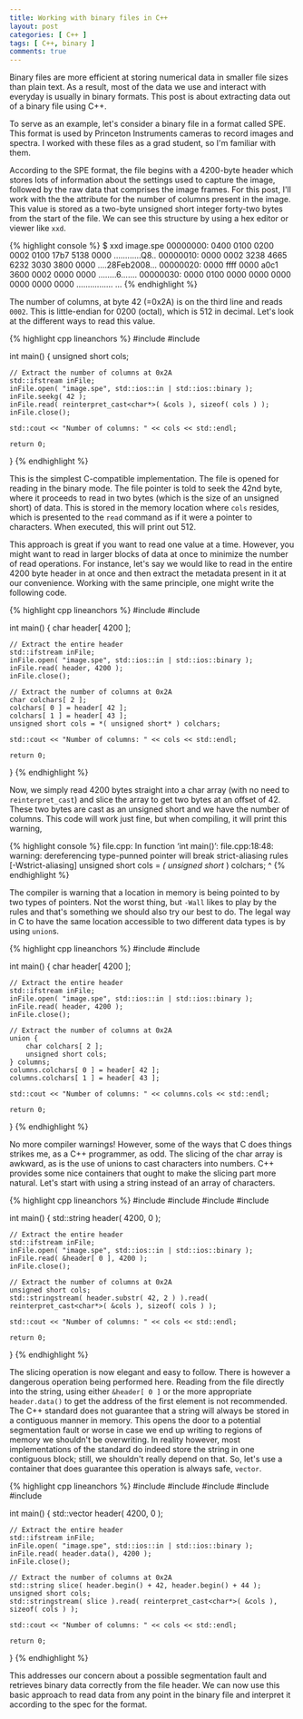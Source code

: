 ```yaml
---
title: Working with binary files in C++
layout: post
categories: [ C++ ]
tags: [ C++, binary ]
comments: true
---
```


Binary files are more efficient at storing numerical data in smaller file sizes than plain text.
As a result, most of the data we use and interact with everyday is usually in binary formats.
This post is about extracting data out of a binary file using C++.

To serve as an example, let's consider a binary file in a format called SPE.
This format is used by Princeton Instruments cameras to record images and spectra.
I worked with these files as a grad student, so I'm familiar with them.

According to the SPE format, the file begins with a 4200-byte header which stores lots of information about the settings used to capture the image, followed by the raw data that comprises the image frames.
For this post, I'll work with the the attribute for the number of columns present in the image.
This value is stored as a two-byte unsigned short integer forty-two bytes from the start of the file.
We can see this structure by using a hex editor or viewer like `xxd`.

{% highlight console %}
$ xxd image.spe
00000000: 0400 0100 0200 0002 0100 17b7 5138 0000  ............Q8..
00000010: 0000 0002 3238 4665 6232 3030 3800 0000  ....28Feb2008...
00000020: 0000 ffff 0000 a0c1 3600 0002 0000 0000  ........6.......
00000030: 0000 0100 0000 0000 0000 0000 0000 0000  ................
...
{% endhighlight %}

The number of columns, at byte 42 (=0x2A) is on the third line and reads `0002`.
This is little-endian for 0200 (octal), which is 512 in decimal.
Let's look at the different ways to read this value.

{% highlight cpp lineanchors %}
#include <fstream>
#include <iostream>

int main()
{
    unsigned short cols;

    // Extract the number of columns at 0x2A
    std::ifstream inFile;
    inFile.open( "image.spe", std::ios::in | std::ios::binary );
    inFile.seekg( 42 );
    inFile.read( reinterpret_cast<char*>( &cols ), sizeof( cols ) );
    inFile.close();

    std::cout << "Number of columns: " << cols << std::endl;

    return 0;
}
{% endhighlight %}

This is the simplest C-compatible implementation.
The file is opened for reading in the binary mode.
The file pointer is told to seek the 42nd byte, where it proceeds to read in two bytes (which is the size of an unsigned short) of data.
This is stored in the memory location where `cols` resides, which is presented to the `read` command as if it were a pointer to characters.
When executed, this will print out 512.

This approach is great if you want to read one value at a time.
However, you might want to read in larger blocks of data at once to minimize the number of read operations.
For instance, let's say we would like to read in the entire 4200 byte header in at once and then extract the metadata present in it at our convenience.
Working with the same principle, one might write the following code.

{% highlight cpp lineanchors %}
#include <fstream>
#include <iostream>

int main()
{
    char header[ 4200 ];

    // Extract the entire header
    std::ifstream inFile;
    inFile.open( "image.spe", std::ios::in | std::ios::binary );
    inFile.read( header, 4200 );
    inFile.close();

    // Extract the number of columns at 0x2A
    char colchars[ 2 ];
    colchars[ 0 ] = header[ 42 ];
    colchars[ 1 ] = header[ 43 ];
    unsigned short cols = *( unsigned short* ) colchars;

    std::cout << "Number of columns: " << cols << std::endl;

    return 0;
}
{% endhighlight %}

Now, we simply read 4200 bytes straight into a char array (with no need to `reinterpret_cast`) and slice the array to get two bytes at an offset of 42.
These two bytes are cast as an unsigned short and we have the number of columns.
This code will work just fine, but when compiling, it will print this warning,

{% highlight console %}
file.cpp: In function ‘int main()’:
file.cpp:18:48: warning: dereferencing type-punned pointer will break strict-aliasing rules [-Wstrict-aliasing]
     unsigned short cols = *( unsigned short* ) colchars;
                                                ^
{% endhighlight %}

The compiler is warning that a location in memory is being pointed to by two types of pointers.
Not the worst thing, but `-Wall` likes to play by the rules and that's something we should also try our best to do.
The legal way in C to have the same location accessible to two different data types is by using `union`s.

{% highlight cpp lineanchors %}
#include <fstream>
#include <iostream>

int main()
{
    char header[ 4200 ];

    // Extract the entire header
    std::ifstream inFile;
    inFile.open( "image.spe", std::ios::in | std::ios::binary );
    inFile.read( header, 4200 );
    inFile.close();

    // Extract the number of columns at 0x2A
    union {
        char colchars[ 2 ];
        unsigned short cols;
    } columns;
    columns.colchars[ 0 ] = header[ 42 ];
    columns.colchars[ 1 ] = header[ 43 ];

    std::cout << "Number of columns: " << columns.cols << std::endl;

    return 0;
}
{% endhighlight %}

No more compiler warnings!
However, some of the ways that C does things strikes me, as a C++ programmer, as odd.
The slicing of the char array is awkward, as is the use of unions to cast characters into numbers.
C++ provides some nice containers that ought to make the slicing part more natural.
Let's start with using a string instead of an array of characters.

{% highlight cpp lineanchors %}
#include <fstream>
#include <iostream>
#include <string>
#include <sstream>

int main()
{
    std::string header( 4200, 0 );

    // Extract the entire header
    std::ifstream inFile;
    inFile.open( "image.spe", std::ios::in | std::ios::binary );
    inFile.read( &header[ 0 ], 4200 );
    inFile.close();

    // Extract the number of columns at 0x2A
    unsigned short cols;
    std::stringstream( header.substr( 42, 2 ) ).read( reinterpret_cast<char*>( &cols ), sizeof( cols ) );

    std::cout << "Number of columns: " << cols << std::endl;

    return 0;
}
{% endhighlight %}

The slicing operation is now elegant and easy to follow.
There is however a dangerous operation being performed here.
Reading from the file directly into the string, using either `&header[ 0 ]` or the more appropriate `header.data()` to get the address of the first element is not recommended.
The C++ standard does not guarantee that a string will always be stored in a contiguous manner in memory.
This opens the door to a potential segmentation fault or worse in case we end up writing to regions of memory we shouldn't be overwriting.
In reality however, most implementations of the standard do indeed store the string in one contiguous block; still, we shouldn't really depend on that.
So, let's use a container that does guarantee this operation is always safe, `vector`.

{% highlight cpp lineanchors %}
#include <fstream>
#include <iostream>
#include <vector>
#include <string>
#include <sstream>

int main()
{
    std::vector<char> header( 4200, 0 );

    // Extract the entire header
    std::ifstream inFile;
    inFile.open( "image.spe", std::ios::in | std::ios::binary );
    inFile.read( header.data(), 4200 );
    inFile.close();

    // Extract the number of columns at 0x2A
    std::string slice( header.begin() + 42, header.begin() + 44 );
    unsigned short cols;
    std::stringstream( slice ).read( reinterpret_cast<char*>( &cols ), sizeof( cols ) );

    std::cout << "Number of columns: " << cols << std::endl;

    return 0;
}
{% endhighlight %}

This addresses our concern about a possible segmentation fault and retrieves binary data correctly from the file header.
We can now use this basic approach to read data from any point in the binary file and interpret it according to the spec for the format.

